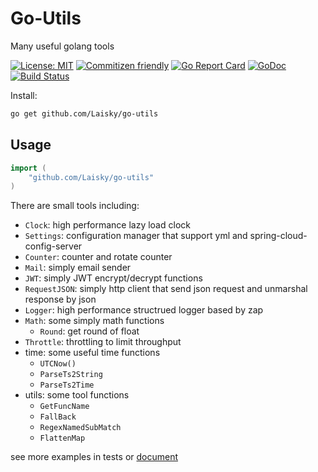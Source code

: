 # Go-Utils

Many useful golang tools

[![License: MIT](https://img.shields.io/badge/License-MIT-yellow.svg)](https://opensource.org/licenses/MIT)
[![Commitizen friendly](https://img.shields.io/badge/commitizen-friendly-brightgreen.svg)](http://commitizen.github.io/cz-cli/)
[![Go Report Card](https://goreportcard.com/badge/github.com/Laisky/go-utils)](https://goreportcard.com/report/github.com/Laisky/go-utils)
[![GoDoc](https://godoc.org/github.com/Laisky/go-utils?status.svg)](https://godoc.org/github.com/Laisky/go-utils)
[![Build Status](https://travis-ci.org/Laisky/go-utils.svg?branch=master)](https://travis-ci.org/Laisky/go-utils)


Install:

```sh
go get github.com/Laisky/go-utils
```

## Usage

```go
import (
    "github.com/Laisky/go-utils"
)
```


There are small tools including:

- `Clock`: high performance lazy load clock
- `Settings`: configuration manager that support yml and spring-cloud-config-server
- `Counter`: counter and rotate counter
- `Mail`: simply email sender
- `JWT`: simply JWT encrypt/decrypt functions
- `RequestJSON`: simply http client that send json request and unmarshal response by json
- `Logger`: high performance structrued logger based by zap
- `Math`: some simply math functions
  - `Round`: get round of float
- `Throttle`: throttling to limit throughput
- time: some useful time functions
  - `UTCNow()`
  - `ParseTs2String`
  - `ParseTs2Time`
- utils: some tool functions
  - `GetFuncName`
  - `FallBack`
  - `RegexNamedSubMatch`
  - `FlattenMap`


see more examples in  tests or [document](https://godoc.org/github.com/Laisky/go-utils)
